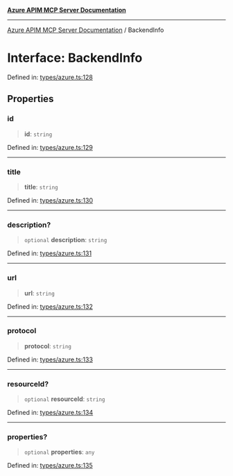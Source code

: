 [**Azure APIM MCP Server Documentation**](../README.md)

***

[Azure APIM MCP Server Documentation](../globals.md) / BackendInfo

# Interface: BackendInfo

Defined in: [types/azure.ts:128](https://github.com/dviana78/test-mcp-repo/blob/main/src/types/azure.ts#L128)

## Properties

### id

> **id**: `string`

Defined in: [types/azure.ts:129](https://github.com/dviana78/test-mcp-repo/blob/main/src/types/azure.ts#L129)

***

### title

> **title**: `string`

Defined in: [types/azure.ts:130](https://github.com/dviana78/test-mcp-repo/blob/main/src/types/azure.ts#L130)

***

### description?

> `optional` **description**: `string`

Defined in: [types/azure.ts:131](https://github.com/dviana78/test-mcp-repo/blob/main/src/types/azure.ts#L131)

***

### url

> **url**: `string`

Defined in: [types/azure.ts:132](https://github.com/dviana78/test-mcp-repo/blob/main/src/types/azure.ts#L132)

***

### protocol

> **protocol**: `string`

Defined in: [types/azure.ts:133](https://github.com/dviana78/test-mcp-repo/blob/main/src/types/azure.ts#L133)

***

### resourceId?

> `optional` **resourceId**: `string`

Defined in: [types/azure.ts:134](https://github.com/dviana78/test-mcp-repo/blob/main/src/types/azure.ts#L134)

***

### properties?

> `optional` **properties**: `any`

Defined in: [types/azure.ts:135](https://github.com/dviana78/test-mcp-repo/blob/main/src/types/azure.ts#L135)
